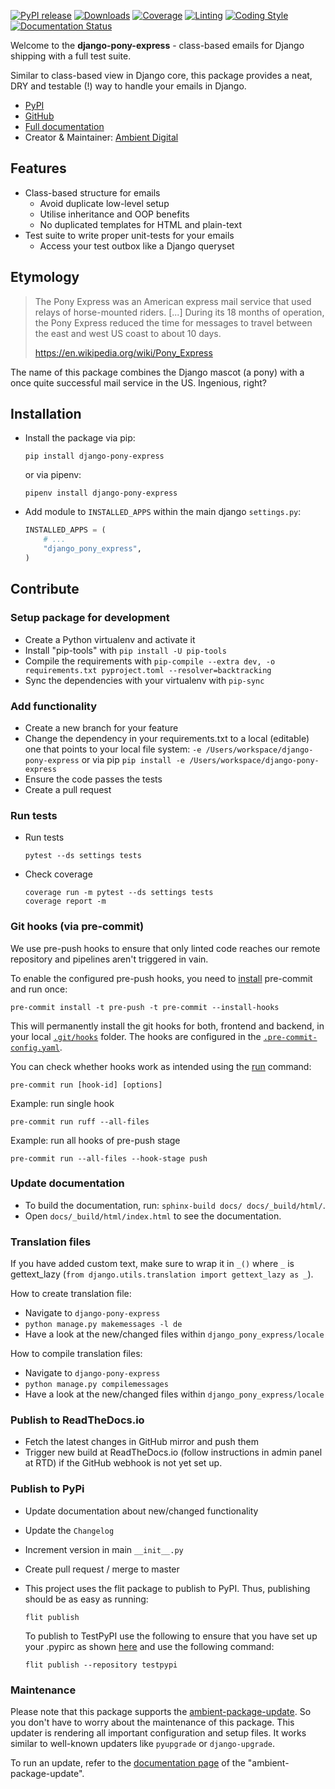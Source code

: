 [![PyPI release](https://img.shields.io/pypi/v/django-pony-express.svg)](https://pypi.org/project/django-pony-express/)
[![Downloads](https://static.pepy.tech/badge/django-pony-express)](https://pepy.tech/project/django-pony-express)
[![Coverage](https://img.shields.io/badge/Coverage-100.0%25-success)](https://github.com/ambient-innovation/django-pony-express/actions?workflow=CI)
[![Linting](https://img.shields.io/endpoint?url=https://raw.githubusercontent.com/astral-sh/ruff/main/assets/badge/v2.json)](https://github.com/astral-sh/ruff)
[![Coding Style](https://img.shields.io/badge/code%20style-Ruff-000000.svg)](https://github.com/astral-sh/ruff)
[![Documentation Status](https://readthedocs.org/projects/django-pony-express/badge/?version=latest)](https://django-pony-express.readthedocs.io/en/latest/?badge=latest)

Welcome to the **django-pony-express** - class-based emails for Django shipping with a full test
suite.

Similar to class-based view in Django core, this package provides a neat, DRY and testable (!) way to handle your
emails in Django.

* [PyPI](https://pypi.org/project/django-pony-express/)
* [GitHub](https://github.com/ambient-innovation/django-pony-express)
* [Full documentation](https://django-pony-express.readthedocs.io/en/latest/index.html)
* Creator & Maintainer: [Ambient Digital](https://ambient.digital/)


## Features

* Class-based structure for emails
   * Avoid duplicate low-level setup
   * Utilise inheritance and OOP benefits
   * No duplicated templates for HTML and plain-text
* Test suite to write proper unit-tests for your emails
   * Access your test outbox like a Django queryset

## Etymology

> The Pony Express was an American express mail service that used relays of horse-mounted riders. [...] During its
> 18 months of operation, the Pony Express reduced the time for messages to travel between the east and west US
> coast to about 10 days.
>
> https://en.wikipedia.org/wiki/Pony_Express

The name of this package combines the Django mascot (a pony) with a once quite successful mail service in the US.
Ingenious, right?

## Installation

- Install the package via pip:

  `pip install django-pony-express`

  or via pipenv:

  `pipenv install django-pony-express`

- Add module to `INSTALLED_APPS` within the main django `settings.py`:

    ```python
    INSTALLED_APPS = (
        # ...
        "django_pony_express",
    )
    ```



## Contribute

### Setup package for development

- Create a Python virtualenv and activate it
- Install "pip-tools" with `pip install -U pip-tools`
- Compile the requirements with `pip-compile --extra dev, -o requirements.txt pyproject.toml --resolver=backtracking`
- Sync the dependencies with your virtualenv with `pip-sync`

### Add functionality

- Create a new branch for your feature
- Change the dependency in your requirements.txt to a local (editable) one that points to your local file system:
  `-e /Users/workspace/django-pony-express` or via pip  `pip install -e /Users/workspace/django-pony-express`
- Ensure the code passes the tests
- Create a pull request

### Run tests

- Run tests
  ````
  pytest --ds settings tests
  ````

- Check coverage
  ````
  coverage run -m pytest --ds settings tests
  coverage report -m
  ````

### Git hooks (via pre-commit)

We use pre-push hooks to ensure that only linted code reaches our remote repository and pipelines aren't triggered in
vain.

To enable the configured pre-push hooks, you need to [install](https://pre-commit.com/) pre-commit and run once:

    pre-commit install -t pre-push -t pre-commit --install-hooks

This will permanently install the git hooks for both, frontend and backend, in your local
[`.git/hooks`](./.git/hooks) folder.
The hooks are configured in the [`.pre-commit-config.yaml`](templates/.pre-commit-config.yaml.tpl).

You can check whether hooks work as intended using the [run](https://pre-commit.com/#pre-commit-run) command:

    pre-commit run [hook-id] [options]

Example: run single hook

    pre-commit run ruff --all-files

Example: run all hooks of pre-push stage

    pre-commit run --all-files --hook-stage push

### Update documentation

- To build the documentation, run: `sphinx-build docs/ docs/_build/html/`.
- Open `docs/_build/html/index.html` to see the documentation.


### Translation files

If you have added custom text, make sure to wrap it in `_()` where `_` is
gettext_lazy (`from django.utils.translation import gettext_lazy as _`).

How to create translation file:

* Navigate to `django-pony-express`
* `python manage.py makemessages -l de`
* Have a look at the new/changed files within `django_pony_express/locale`

How to compile translation files:

* Navigate to `django-pony-express`
* `python manage.py compilemessages`
* Have a look at the new/changed files within `django_pony_express/locale`


### Publish to ReadTheDocs.io

- Fetch the latest changes in GitHub mirror and push them
- Trigger new build at ReadTheDocs.io (follow instructions in admin panel at RTD) if the GitHub webhook is not yet set
  up.

### Publish to PyPi

- Update documentation about new/changed functionality

- Update the `Changelog`

- Increment version in main `__init__.py`

- Create pull request / merge to master

- This project uses the flit package to publish to PyPI. Thus, publishing should be as easy as running:
  ```
  flit publish
  ```

  To publish to TestPyPI use the following to ensure that you have set up your .pypirc as
  shown [here](https://flit.readthedocs.io/en/latest/upload.html#using-pypirc) and use the following command:

  ```
  flit publish --repository testpypi
  ```

### Maintenance

Please note that this package supports the [ambient-package-update](https://pypi.org/project/ambient-package-update/).
So you don't have to worry about the maintenance of this package. This updater is rendering all important
configuration and setup files. It works similar to well-known updaters like `pyupgrade` or `django-upgrade`.

To run an update, refer to the [documentation page](https://pypi.org/project/ambient-package-update/)
of the "ambient-package-update".

